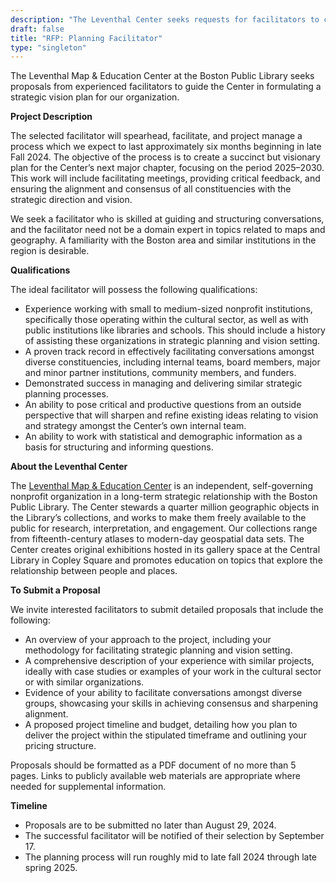 ```yaml
---
description: "The Leventhal Center seeks requests for facilitators to conduct a planning process in the 2024-2025 fiscal year"
draft: false
title: "RFP: Planning Facilitator"
type: "singleton"
---
```


The Leventhal Map & Education Center at the Boston Public Library seeks proposals from experienced facilitators to guide the Center in formulating a strategic vision plan for our organization. 

**Project Description**

The selected facilitator will spearhead, facilitate, and project manage a process which we expect to last approximately six months beginning in late Fall 2024. The objective of the process is to create a succinct but visionary plan for the Center’s next major chapter, focusing on the period 2025–2030. This work will include facilitating meetings, providing critical feedback, and ensuring the alignment and consensus of all constituencies with the strategic direction and vision. 

We seek a facilitator who is skilled at guiding and structuring conversations, and the facilitator need not be a domain expert in topics related to maps and geography. A familiarity with the Boston area and similar institutions in the region is desirable.

**Qualifications**

The ideal facilitator will possess the following qualifications:

- Experience working with small to medium-sized nonprofit institutions, specifically those operating within the cultural sector, as well as with public institutions like libraries and schools. This should include a history of assisting these organizations in strategic planning and vision setting.
- A proven track record in effectively facilitating conversations amongst diverse constituencies, including internal teams, board members, major and minor partner institutions, community members, and funders.
- Demonstrated success in managing and delivering similar strategic planning processes.
- An ability to pose critical and productive questions from an outside perspective that will sharpen and refine existing ideas relating to vision and strategy amongst the Center’s own internal team.
- An ability to work with statistical and demographic information as a basis for structuring and informing questions.

**About the Leventhal Center**

The [Leventhal Map & Education Center](https://www.leventhalmap.org) is an independent, self-governing nonprofit organization in a long-term strategic relationship with the Boston Public Library. The Center stewards a quarter million geographic objects in the Library’s collections, and works to make them freely available to the public for research, interpretation, and engagement. Our collections range from fifteenth-century atlases to modern-day geospatial data sets. The Center creates original exhibitions hosted in its gallery space at the Central Library in Copley Square and promotes education on topics that explore the relationship between people and places.

**To Submit a Proposal**

We invite interested facilitators to submit detailed proposals that include the following:

- An overview of your approach to the project, including your methodology for facilitating strategic planning and vision setting.
- A comprehensive description of your experience with similar projects, ideally with case studies or examples of your work in the cultural sector or with similar organizations.
- Evidence of your ability to facilitate conversations amongst diverse groups, showcasing your skills in achieving consensus and sharpening alignment.
- A proposed project timeline and budget, detailing how you plan to deliver the project within the stipulated timeframe and outlining your pricing structure.

Proposals should be formatted as a PDF document of no more than 5 pages. Links to publicly available web materials are appropriate where needed for supplemental information.

**Timeline**

- Proposals are to be submitted no later than August 29, 2024.
- The successful facilitator will be notified of their selection by September 17.
- The planning process will run roughly mid to late fall 2024 through late spring 2025.

